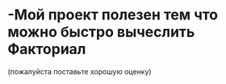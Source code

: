 # -Мой проект полезен тем что можно быстро вычеслить Факториал
(пожалуйста поставьте хорошую оценку)

